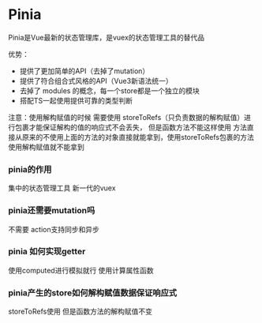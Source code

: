 # Pinia

Pinia是Vue最新的状态管理库，是vuex的状态管理工具的替代品

优势：

- 提供了更加简单的API（去掉了mutation）
- 提供了符合组合式风格的API（Vue3新语法统一）
- 去掉了 modules 的概念，每一个store都是一个独立的模块
- 搭配TS一起使用提供可靠的类型判断



注意：使用解构赋值的时候 需要使用 storeToRefs（只负责数据的解构赋值）进行包裹才能保证解构的值的响应式不会丢失，
但是函数方法不能这样使用 方法直接从原来的不使用上面的方法的对象直接就能拿到，使用storeToRefs包裹的方法使用解构赋值就不能拿到



### pinia的作用

集中的状态管理工具 新一代的vuex

### pinia还需要mutation吗

不需要 action支持同步和异步

### pinia 如何实现getter

使用computed进行模拟就行 使用计算属性函数

### pinia产生的store如何解构赋值数据保证响应式

storeToRefs使用 
但是函数方法的解构赋值不变







